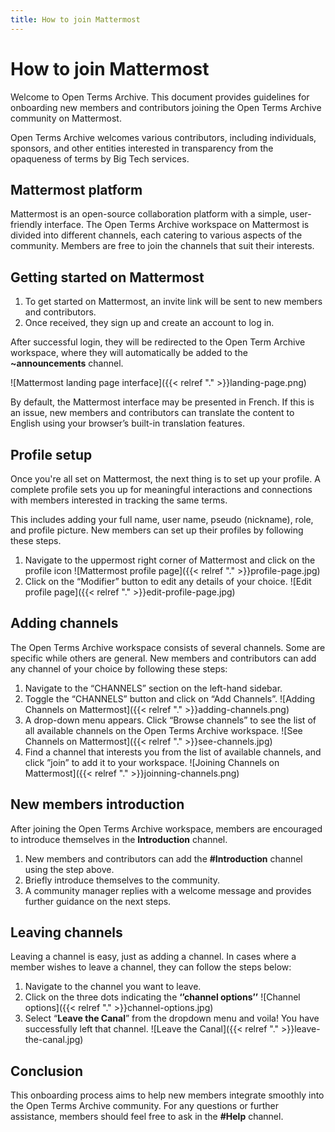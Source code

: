 ```yaml
---
title: How to join Mattermost
---
```


# How to join Mattermost

Welcome to Open Terms Archive. This document provides guidelines for onboarding new members and contributors joining the Open Terms Archive community on Mattermost.

Open Terms Archive welcomes various contributors, including individuals, sponsors, and other entities interested in transparency from the opaqueness of terms by Big Tech services.

## Mattermost platform

Mattermost is an open-source collaboration platform with a simple, user-friendly interface. The Open Terms Archive workspace on Mattermost is divided into different channels, each catering to various aspects of the community. Members are free to join the channels that suit their interests.

## Getting started on Mattermost

1. To get started on Mattermost, an invite link will be sent to new members and contributors.
2. Once received, they sign up and create an account to log in.

After successful login, they will be redirected to the Open Term Archive workspace, where they will automatically be added to the **~announcements** channel.

![Mattermost landing page interface]({{< relref "." >}}landing-page.png)

By default, the Mattermost interface may be presented in French. If this is an issue, new members and contributors can translate the content to English using your browser’s built-in translation features.

## Profile setup

Once you're all set on Mattermost, the next thing is to set up your profile. A complete profile sets you up for meaningful interactions and connections with members interested in tracking the same terms.

This includes adding your full name, user name, pseudo (nickname), role, and profile picture. New members can set up their profiles by following these steps.

1. Navigate to the uppermost right corner of Mattermost and click on the profile icon
   ![Mattermost profile page]({{< relref "." >}}profile-page.jpg)
2. Click on the “Modifier” button to edit any details of your choice.
   ![Edit profile page]({{< relref "." >}}edit-profile-page.jpg)

## Adding channels

The Open Terms Archive workspace consists of several channels. Some are specific while others are general. New members and contributors can add any channel of your choice by following these steps:

1. Navigate to the “CHANNELS” section on the left-hand sidebar.
2. Toggle the “CHANNELS” button and click on “Add Channels”.
   ![Adding Channels on Mattermost]({{< relref "." >}}adding-channels.png)
3. A drop-down menu appears. Click “Browse channels” to see the list of all available channels on the Open Terms Archive workspace.
   ![See Channels on Mattermost]({{< relref "." >}}see-channels.jpg)
4. Find a channel that interests you from the list of available channels, and click ”join” to add it to your workspace.
   ![Joining Channels on Mattermost]({{< relref "." >}}joinning-channels.png)

## New members introduction

After joining the Open Terms Archive workspace, members are encouraged to introduce themselves in the **Introduction** channel.

1. New members and contributors can add the **\#Introduction** channel using the step above.
2. Briefly introduce themselves to the community.
3. A community manager replies with a welcome message and provides further guidance on the next steps.

## Leaving channels

Leaving a channel is easy, just as adding a channel. In cases where a member wishes to leave a channel, they can follow the steps below:

1. Navigate to the channel you want to leave.
2. Click on the three dots indicating the **‘’channel options’’**
   ![Channel options]({{< relref "." >}}channel-options.jpg)
3. Select “**Leave the Canal**” from the dropdown menu and voila! You have successfully left that channel.
   ![Leave the Canal]({{< relref "." >}}leave-the-canal.jpg)

## Conclusion

This onboarding process aims to help new members integrate smoothly into the Open Terms Archive community. For any questions or further assistance, members should feel free to ask in the **\#Help** channel.
